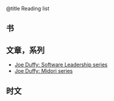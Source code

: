 @title Reading list

## 书

## 文章，系列

- [Joe Duffy: Software Leadership series](http://joeduffyblog.com/2013/02/17/software-leadership-series/)
- [Joe Duffy: Midori series](http://joeduffyblog.com/2015/11/03/blogging-about-midori/)

## 时文

